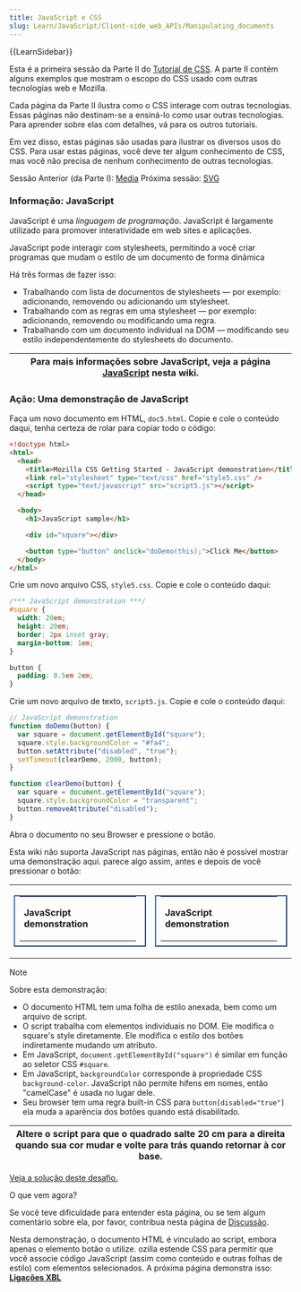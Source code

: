 ```yaml
---
title: JavaScript e CSS
slug: Learn/JavaScript/Client-side_web_APIs/Manipulating_documents
---
```


{{LearnSidebar}}

Esta é a primeira sessão da Parte II do [Tutorial de CSS](/pt-BR/docs/CSS/Getting_Started). A parte II contém alguns exemplos que mostram o escopo do CSS usado com outras tecnologias web e Mozilla.

Cada página da Parte II ilustra como o CSS interage com outras tecnologias. Essas páginas não destinam-se a ensiná-lo como usar outras tecnologias. Para aprender sobre elas com detalhes, vá para os outros tutoriais.

Em vez disso, estas páginas são usadas para ilustrar os diversos usos do CSS. Para usar estas páginas, você deve ter algum conhecimento de CSS, mas você não precisa de nenhum conhecimento de outras tecnologias.

Sessão Anterior (da Parte I): [Media](/pt-BR/docs/CSS/Getting_Started/Media)
Próxima sessão: [SVG](/pt-BR/docs/CSS/Getting_Started/SVG_graphics)

### Informação: JavaScript

JavaScript é uma _linguagem de programação_. JavaScript é largamente utilizado para promover interatividade em web sites e aplicações.

JavaScript pode interagir com stylesheets, permitindo a você criar programas que mudam o estilo de um documento de forma dinâmica

Há três formas de fazer isso:

- Trabalhando com lista de documentos de stylesheets — por exemplo: adicionando, removendo ou adicionando um stylesheet.
- Trabalhando com as regras em uma stylesheet — por exemplo: adicionando, removendo ou modificando uma regra.
- Trabalhando com um documento individual na DOM — modificando seu estilo independentemente do stylesheets do documento.

| Para mais informações sobre JavaScript, veja a página [JavaScript](/pt-BR/docs/Web/JavaScript) nesta wiki. |
| ---------------------------------------------------------------------------------------------------------- |

### Ação: Uma demonstração de JavaScript

Faça um novo documento em HTML, `doc5.html`. Copie e cole o conteúdo daqui, tenha certeza de rolar para copiar todo o código:

```html
<!doctype html>
<html>
  <head>
    <title>Mozilla CSS Getting Started - JavaScript demonstration</title>
    <link rel="stylesheet" type="text/css" href="style5.css" />
    <script type="text/javascript" src="script5.js"></script>
  </head>

  <body>
    <h1>JavaScript sample</h1>

    <div id="square"></div>

    <button type="button" onclick="doDemo(this);">Click Me</button>
  </body>
</html>
```

Crie um novo arquivo CSS, `style5.css`. Copie e cole o conteúdo daqui:

```css
/*** JavaScript demonstration ***/
#square {
  width: 20em;
  height: 20em;
  border: 2px inset gray;
  margin-bottom: 1em;
}

button {
  padding: 0.5em 2em;
}
```

Crie um novo arquivo de texto, `script5.js`. Copie e cole o conteúdo daqui:

```js
// JavaScript demonstration
function doDemo(button) {
  var square = document.getElementById("square");
  square.style.backgroundColor = "#fa4";
  button.setAttribute("disabled", "true");
  setTimeout(clearDemo, 2000, button);
}

function clearDemo(button) {
  var square = document.getElementById("square");
  square.style.backgroundColor = "transparent";
  button.removeAttribute("disabled");
}
```

Abra o documento no seu Browser e pressione o botão.

Esta wiki não suporta JavaScript nas páginas, então não é possível mostrar uma demonstração aqui. parece algo assim, antes e depois de você pressionar o botão:

<table>
  <tbody>
    <tr>
      <td>
        <table style="border: 2px outset #36b; padding: 0 1em 0.5em 0.5em">
          <tbody>
            <tr>
              <td>
                <p><strong>JavaScript demonstration</strong></p>
              </td>
            </tr>
          </tbody>
        </table>
      </td>
      <td>
        <table style="border: 2px outset #36b; padding: 0 1em 0.5em 0.5em">
          <tbody>
            <tr>
              <td>
                <p><strong>JavaScript demonstration</strong></p>
              </td>
            </tr>
          </tbody>
        </table>
      </td>
    </tr>
  </tbody>
</table>

> [!NOTE]
> Sobre esta demonstração:
>
> - O documento HTML tem uma folha de estilo anexada, bem como um arquivo de script.
> - O script trabalha com elementos individuais no DOM. Ele modifica o square's style diretamente. Ele modifica o estilo dos botões indiretamente mudando um atributo.
> - Em JavaScript, `document.getElementById("square")` é similar em função ao seletor CSS `#square`.
> - Em JavaScript, `backgroundColor` corresponde à propriedade CSS `background-color`. JavaScript não permite hífens em nomes, então "camelCase" é usada no lugar dele.
> - Seu browser tem uma regra built-in CSS para `button[disabled="true"]` ela muda a aparência dos botões quando está disabilitado.

| Altere o script para que o quadrado salte 20 cm para a direita quando sua cor mudar e volte para trás quando retornar à cor base. |
| --------------------------------------------------------------------------------------------------------------------------------- |

[Veja a solução deste desafio.](/pt-BR/docs/CSS/Getting_Started/Challenge_solutions#javascript)

O que vem agora?

Se você teve dificuldade para entender esta página, ou se tem algum comentário sobre ela, por favor, contribua nesta página de [Discussão](/Talk:en/CSS/Getting_Started/JavaScript).

Nesta demonstração, o documento HTML é vinculado ao script, embora apenas o elemento botão o utilize. ozilla estende CSS para permitir que você associe código JavaScript (assim como conteúdo e outras folhas de estilo) com elementos selecionados. A próxima página demonstra isso: **[Ligações XBL](/pt-BR/docs/CSS/Getting_Started/XBL_bindings)**
